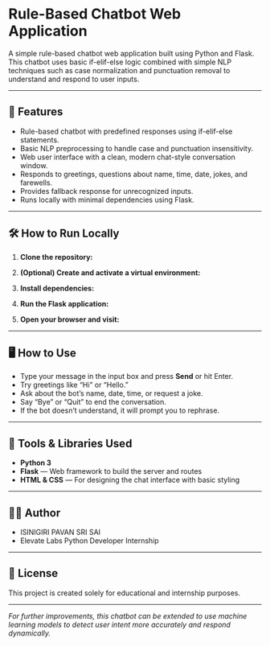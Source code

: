# Rule-Based Chatbot Web Application

A simple rule-based chatbot web application built using Python and Flask.  
This chatbot uses basic if-elif-else logic combined with simple NLP techniques such as case normalization and punctuation removal to understand and respond to user inputs.

---

## 🚀 Features

- Rule-based chatbot with predefined responses using if-elif-else statements.
- Basic NLP preprocessing to handle case and punctuation insensitivity.
- Web user interface with a clean, modern chat-style conversation window.
- Responds to greetings, questions about name, time, date, jokes, and farewells.
- Provides fallback response for unrecognized inputs.
- Runs locally with minimal dependencies using Flask.

---

## 🛠️ How to Run Locally

1. **Clone the repository:**


2. **(Optional) Create and activate a virtual environment:**


3. **Install dependencies:**


4. **Run the Flask application:**


5. **Open your browser and visit:**


---

## 🖥️ How to Use

- Type your message in the input box and press **Send** or hit Enter.
- Try greetings like “Hi” or “Hello.”
- Ask about the bot’s name, date, time, or request a joke.
- Say “Bye” or “Quit” to end the conversation.
- If the bot doesn’t understand, it will prompt you to rephrase.

---


## 🧰 Tools & Libraries Used

- **Python 3**  
- **Flask** — Web framework to build the server and routes  
- **HTML & CSS** — For designing the chat interface with basic styling

---

## 👨‍💻 Author

- ISINIGIRI PAVAN SRI SAI  
- Elevate Labs Python Developer Internship  

---

## 📄 License

This project is created solely for educational and internship purposes.

---

*For further improvements, this chatbot can be extended to use machine learning models to detect user intent more accurately and respond dynamically.*
